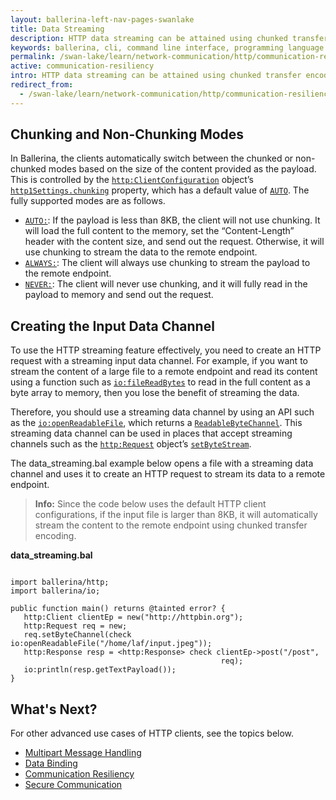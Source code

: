 ```yaml
---
layout: ballerina-left-nav-pages-swanlake
title: Data Streaming
description: HTTP data streaming can be attained using chunked transfer encoding.
keywords: ballerina, cli, command line interface, programming language
permalink: /swan-lake/learn/network-communication/http/communication-resiliency/
active: communication-resiliency
intro: HTTP data streaming can be attained using chunked transfer encoding.  
redirect_from:
  - /swan-lake/learn/network-communication/http/communication-resiliency
---
```


## Chunking and Non-Chunking Modes

In Ballerina, the clients automatically switch between the chunked or non-chunked modes based on the size of the content provided as the payload. This is controlled by the [`http:ClientConfiguration`](/swan-lake/learn/api-docs/ballerina/#/ballerina/http/1.0.6/http/records/ClientConfiguration) object’s [`http1Settings.chunking`](/swan-lake/learn/api-docs/ballerina/#/ballerina/http/1.0.6/http/records/ClientHttp1Settings) property, which has a default value of [`AUTO`](/swan-lake/learn/api-docs/ballerina/#/ballerina/http/1.0.6/http/constants#CHUNKING_AUTO). The fully supported modes are as follows.

- [`AUTO:`](/swan-lake/learn/api-docs/ballerina/#/ballerina/http/1.0.6/http/constants#CHUNKING_AUTO): If the payload is less than 8KB, the client will not use chunking. It will load the full content to the memory, set the “Content-Length” header with the content size, and send out the request. Otherwise, it will use chunking to stream the data to the remote endpoint. 
- [`ALWAYS:`](/swan-lake/learn/api-docs/ballerina/#/ballerina/http/1.0.6/http/constants#CHUNKING_ALWAYS): The client will always use chunking to stream the payload to the remote endpoint. 
- [`NEVER:`](/swan-lake/learn/api-docs/ballerina/#/ballerina/http/1.0.6/http/constants#CHUNKING_NEVER): The client will never use chunking, and it will fully read in the payload to memory and send out the request. 

## Creating the Input Data Channel

To use the HTTP streaming feature effectively, you need to create an HTTP request with a streaming input data channel. For example, if you want to stream the content of a large file to a remote endpoint and read its content using a function such as [`io:fileReadBytes`](swan-lake/learn/api-docs/ballerina/#/ballerina/io/0.5.6/io/functions#fileReadBytes) to read in the full content as a byte array to memory, then you lose the benefit of streaming the data. 

Therefore, you should use a streaming data channel by using an API such as the [`io:openReadableFile`](/swan-lake/learn/api-docs/ballerina/#/ballerina/io/0.5.6/io/functions#openReadableFile), which returns a [`ReadableByteChannel`](/swan-lake/learn/api-docs/ballerina/#/ballerina/io/0.5.6/io/classes/ReadableByteChannel). This streaming data channel can be used in places that accept streaming channels such as the [`http:Request`](/swan-lake/learn/api-docs/ballerina/#/ballerina/http/1.0.6/http/classes/Request) object’s [`setByteStream`](/swan-lake/learn/api-docs/ballerina/#/ballerina/http/1.0.6/http/classes/Request#setByteStream). 

The data_streaming.bal example below opens a file with a streaming data channel and uses it to create an HTTP request to stream its data to a remote endpoint.

>**Info:** Since the code below uses the default HTTP client configurations, if the input file is larger than 8KB, it will automatically stream the content to the remote endpoint using chunked transfer encoding. 

**data_streaming.bal**

```ballerina

import ballerina/http;
import ballerina/io;
 
public function main() returns @tainted error? {
   http:Client clientEp = new("http://httpbin.org");
   http:Request req = new;
   req.setByteChannel(check io:openReadableFile("/home/laf/input.jpeg"));
   http:Response resp = <http:Response> check clientEp->post("/post",
                                               req);
   io:println(resp.getTextPayload());
}
```

## What's Next?

For other advanced use cases of HTTP clients, see the topics below.
- [Multipart Message Handling](/swan-lake/learn/network-communication/http/multipart-message-handling)
- [Data Binding](/swan-lake/learn/network-communication/http/data-binding)
- [Communication Resiliency](/swan-lake/learn/network-communication/http/communication-resiliency)
- [Secure Communication](/swan-lake/learn/network-communication/http/secure-communication)